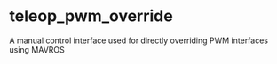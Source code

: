 # teleop_pwm_override
A manual control interface used for directly overriding PWM interfaces using MAVROS
